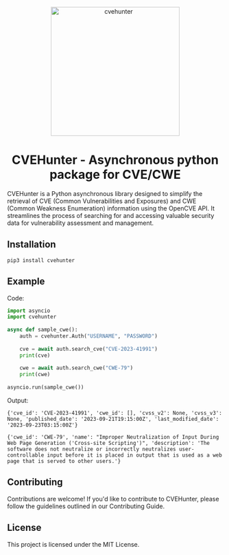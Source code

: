 <p align="center">
  <img height=300 src="https://github.com/Xample33/cve-hunter/assets/54323615/f8654f5c-d7ce-4929-b5f7-3d9bd3c78c94" alt='cvehunter'></a>
</p>

<h1 align="center"> CVEHunter - Asynchronous python package for CVE/CWE </h1>

CVEHunter is a Python asynchronous library designed to simplify the retrieval of CVE (Common Vulnerabilities and Exposures) and CWE (Common Weakness Enumeration) information using the OpenCVE API. It streamlines the process of searching for and accessing valuable security data for vulnerability assessment and management.

## Installation

```
pip3 install cvehunter
```

## Example
Code:
```python
import asyncio
import cvehunter
    
async def sample_cwe():
    auth = cvehunter.Auth("USERNAME", "PASSWORD")
    
    cve = await auth.search_cve("CVE-2023-41991")
    print(cve)
    
    cwe = await auth.search_cwe("CWE-79")
    print(cwe)
    
asyncio.run(sample_cwe())
```

Output:
```
{'cve_id': 'CVE-2023-41991', 'cwe_id': [], 'cvss_v2': None, 'cvss_v3': None, 'published_date': '2023-09-21T19:15:00Z', 'last_modified_date': '2023-09-23T03:15:00Z'}

{'cwe_id': 'CWE-79', 'name': "Improper Neutralization of Input During Web Page Generation ('Cross-site Scripting')", 'description': 'The software does not neutralize or incorrectly neutralizes user-controllable input before it is placed in output that is used as a web page that is served to other users.'}
```

## Contributing
Contributions are welcome! If you'd like to contribute to CVEHunter, please follow the guidelines outlined in our Contributing Guide.

## License
This project is licensed under the MIT License.

